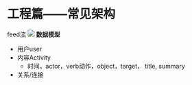 # 工程篇——常见架构

feed流
![](../../../Draft/media/15937745040951/15937745443567.jpg)
**数据模型**
- 用户user
- 内容Activity
    - 时间，actor，verb动作，object，target， title, summary
- 关系/连接




